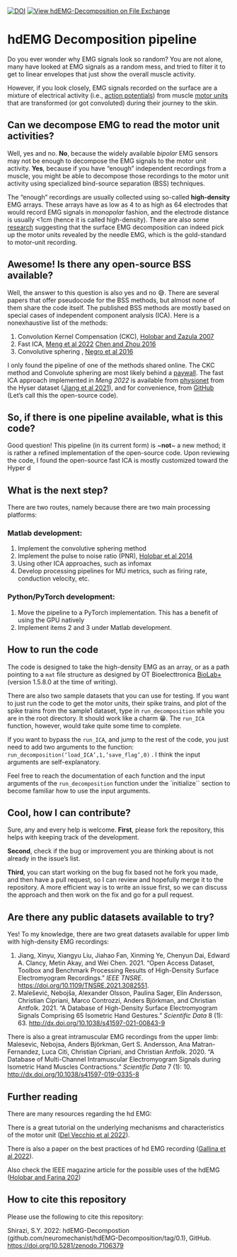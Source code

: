 [![DOI](https://zenodo.org/badge/535755204.svg)](https://zenodo.org/badge/latestdoi/535755204)
[![View hdEMG-Decomposition on File Exchange](https://www.mathworks.com/matlabcentral/images/matlab-file-exchange.svg)](https://www.mathworks.com/matlabcentral/fileexchange/117970-hdemg-decomposition)

# hdEMG Decomposition pipeline

Do you ever wonder why EMG signals look so random?
You are not alone, many have looked at EMG signals as a random mess, and tried to filter it to get to linear envelopes that just show the overall muscle activity.

However, if you look closely, EMG signals recorded on the surface are a mixture of electrical activity (i.e., [action potentials](https://en.wikipedia.org/wiki/Action_potential))  from muscle [motor units](https://en.wikipedia.org/wiki/Motor_unit) that are transformed (or got convoluted) during their journey to the skin.

## Can we decompose EMG to read the motor unit activities?

Well, yes and no. **No**, because the widely available *bipolar* EMG sensors may not be enough to decompose the EMG signals to the motor unit activity. **Yes**, because if you have “enough” independent recordings from a muscle, you might be able to decompose those recordings to the motor unit activity using specialized bind-source separation (BSS) techniques. 

The “enough” recordings are usually collected using so-called **high-density** EMG arrays. These arrays have as low as 4 to as high as 64 electrodes that would record EMG signals in *monopolar* fashion, and the electrode distance is usually <1cm (hence it is called high-density). There are also some [research](https://ieeexplore.ieee.org/document/5409593) suggesting that the surface EMG decomposition can indeed pick up the motor units revealed by the needle EMG, which is the gold-standard to motor-unit recording.

## Awesome! Is there any open-source BSS available?

Well, the answer to this question is also yes and no 😅. There are several papers that offer pseudocode for the BSS methods, but almost none of them share the code itself.  The published BSS methods are mostly based on special cases of independent component analysis (ICA). Here is a nonexhaustive list of the methods:

1. Convolution Kernel Compensation (CKC), [Holobar and Zazula 2007](https://ieeexplore.ieee.org/document/4291854)
2. Fast ICA,  [ Meng et al 2022](https://doi.org/10.1016/j.bspc.2022.103615) [Chen and Zhou 2016](https://ieeexplore.ieee.org/document/7058391)
3. Convolutive sphering , [Negro et al 2016](https://iopscience.iop.org/article/10.1088/1741-2560/13/2/026027)

I only found the pipeline of one of the methods shared online. The CKC method and Convolute sphering are most likely behind a [paywall](https://demuse.feri.um.si/). The fast ICA approach implemented in *Meng 2022* is available from [physionet](https://physionet.org/content/hd-semg/1.0.0/) from the Hyser dataset ([Jiang et al 2021](https://ieeexplore.ieee.org/document/9438637)), and for convenience, from [GitHub](https://github.com/neuromechanist/fastICA_EMG_decomp) (Let’s call this the open-source code). 

## So, if there is one pipeline available, what is this code?

Good question! This pipeline (in its current form) is ~**not**~ a new method; it is rather a refined implementation of the open-source code. Upon reviewing the code, I found the open-source fast ICA is mostly customized toward the Hyper d

## What is the next step?

There are two routes, namely because there are two main processing platforms:

### Matlab development:

1. Implement the convolutive sphering method
2. Implement the pulse to noise ratio (PNR), [Holobar et al 2014](https://iopscience.iop.org/article/10.1088/1741-2560/11/1/016008/meta)
3. Using other ICA approaches, such as infomax
4. Develop processing pipelines for MU metrics, such as firing rate, conduction velocity, etc.

### Python/PyTorch development:

1. Move the pipeline to a PyTorch implementation. This has a benefit of using the GPU natively
2. Implement items 2 and 3 under Matlab development.

## How to run the code

The code is designed to take the high-density EMG as an array, or as a path pointing to a `mat` file structure as designed by OT Bioelecttronica [BioLab+](https://otbioelettronica.it/files/47/Software/129/OTBiolab-v1580.exe)(version 1.5.8.0 at the time of writing).

There are also two sample datasets that you can use for testing.
If you want to just run the code to get the motor units, their spike trains, and plot of the spike trains from the sample1 dataset, type in `run_decomposition` while you are in the root directory. It should work like a charm 😁. The `run_ICA` function, however, would take quite some time to complete.

If you want to bypass the `run_ICA`, and jump to the rest of the code, you just need to add two arguments to the function: `run_decomposition(‘load_ICA’,1,’save_flag’,0)` . I think the input arguments are self-explanatory.

Feel free to reach the documentation of each function and the input arguments of the `run_decomposition` function under the `initialize`` section to become familiar how to use the input arguments.

## Cool, how I can contribute?

Sure, any and every help is welcome.
**First**, please fork the repository, this helps with keeping track of the development. 

**Second**, check if the bug or improvement you are thinking about is not already in the issue’s list.

**Third**, you can start working on the bug fix based not he fork you made, and then have a pull request, so I can review and hopefully merge it to the repository. A more efficient way is to write an issue first, so we can discuss the approach and then work on the fix and go for a pull request.

## Are there any public datasets available to try?

Yes! To my knowledge, there are two great datasets available for upper limb with high-density EMG recordings:

1. Jiang, Xinyu, Xiangyu Liu, Jiahao Fan, Xinming Ye, Chenyun Dai, Edward A. Clancy, Metin Akay, and Wei Chen. 2021. “Open Access Dataset, Toolbox and Benchmark Processing Results of High-Density Surface Electromyogram Recordings.” *IEEE TNSRE*. https://doi.org/10.1109/TNSRE.2021.3082551.
2. Malešević, Nebojša, Alexander Olsson, Paulina Sager, Elin Andersson, Christian Cipriani, Marco Controzzi, Anders Björkman, and Christian Antfolk. 2021. “A Database of High-Density Surface Electromyogram Signals Comprising 65 Isometric Hand Gestures.” *Scientific Data* 8 (1): 63. http://dx.doi.org/10.1038/s41597-021-00843-9

There is also a great intramuscular EMG recordings from the upper limb:
Malesevic, Nebojsa, Anders Björkman, Gert S. Andersson, Ana Matran-Fernandez, Luca Citi, Christian Cipriani, and Christian Antfolk. 2020. “A Database of Multi-Channel Intramuscular Electromyogram Signals during Isometric Hand Muscles Contractions.” *Scientific Data* 7 (1): 10. http://dx.doi.org/10.1038/s41597-019-0335-8

## Further reading

There are many resources regarding the hd EMG:

There is a great tutorial on the underlying mechanisms and characteristics of the motor unit ([Del Vecchio et al 2022](http://dx.doi.org/10.1016/j.jelekin.2020.102426)).

There is also a paper on the best practices of hd EMG recording ([Gallina et al 2022](http://dx.doi.org/10.1016/j.jelekin.2022.102656)).

Also check the IEEE magazine article for the possible uses of the hdEMG ([Holobar and Farina 202](http://dx.doi.org/10.1109/MSP.2021.3057051))

## How to cite this repository

Please use the following to cite this repository:

Shirazi, S.Y. 2022: hdEMG-Decompostion (github.com/neuromechanist/hdEMG-Decomposition/tag/0.1), GitHub. https://doi.org/10.5281/zenodo.7106379